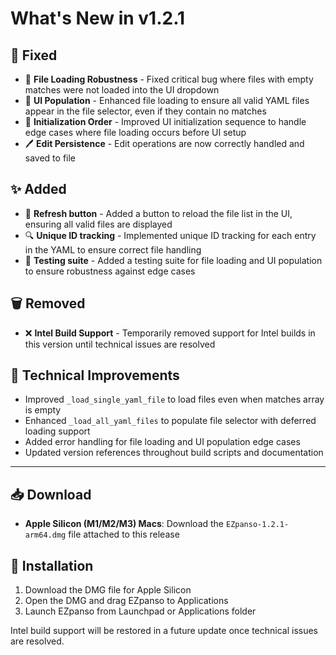 # What's New in v1.2.1

## 🐛 Fixed

- 🔧 **File Loading Robustness** - Fixed critical bug where files with empty matches were not loaded into the UI dropdown
- 🎯 **UI Population** - Enhanced file loading to ensure all valid YAML files appear in the file selector, even if they contain no matches
- 📱 **Initialization Order** - Improved UI initialization sequence to handle edge cases where file loading occurs before UI setup
- 🖊️ **Edit Persistence** - Edit operations are now correctly handled and saved to file

## ✨ Added

- 🔄 **Refresh button** - Added a button to reload the file list in the UI, ensuring all valid files are displayed
- 🔍 **Unique ID tracking** - Implemented unique ID tracking for each entry in the YAML to ensure correct file handling
- 🧪 **Testing suite** - Added a testing suite for file loading and UI population to ensure robustness against edge cases

## 🗑️ Removed

- ❌ **Intel Build Support** - Temporarily removed support for Intel builds in this version until technical issues are resolved

## 🔧 Technical Improvements

- Improved `_load_single_yaml_file` to load files even when matches array is empty
- Enhanced `_load_all_yaml_files` to populate file selector with deferred loading support
- Added error handling for file loading and UI population edge cases
- Updated version references throughout build scripts and documentation

---

## 📥 Download

- **Apple Silicon (M1/M2/M3) Macs**: Download the `EZpanso-1.2.1-arm64.dmg` file attached to this release

## 🔧 Installation

1. Download the DMG file for Apple Silicon
2. Open the DMG and drag EZpanso to Applications
3. Launch EZpanso from Launchpad or Applications folder

Intel build support will be restored in a future update once technical issues are resolved.

